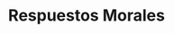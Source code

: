 ---
title: "Respuestos Morales"
url: /santo-domingo/respuestos-morales/
shop: piezas de automóviles
---